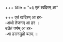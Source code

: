 +++
title = "०३ एतं खदिरम् आ"

+++
एतं खदिरम् आ हर-  
-अथो तेजनम् आ हर ।  
उतैतं पर्णम् आ हर-  
-आ हरानडुहो बलम् ॥